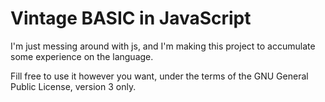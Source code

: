 # Vintage BASIC in JavaScript

I'm just messing around with js, and I'm making this project to accumulate some experience on the language.

Fill free to use it however you want, under the terms of the GNU General Public License, version 3 only.